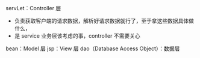 servLet：Controller 层
* 负责获取客户端的请求数据，解析好请求数据就行了，至于拿这些数据具体做什么，
* 是 service 业务层该考虑的事，controller 不需要关心


bean：Model 层
jsp：View 层
dao（Database Access Object）：数据层